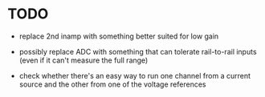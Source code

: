 TODO
=====

* replace 2nd inamp with something better suited for low gain

* possibly replace ADC with something that can tolerate rail-to-rail inputs (even if it can't measure the full range)

* check whether there's an easy way to run one channel from a current source and the other from one of the voltage references

